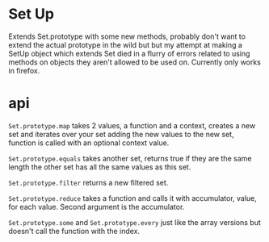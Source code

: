 Set Up
====

Extends Set.prototype with some new methods, probably don't want to extend the actual prototype in the wild but but my attempt at making a SetUp object which extends Set died in a flurry of errors related to using methods on objects they aren't allowed to be used on. Currently only works in firefox.

api
====

`Set.prototype.map` takes 2 values, a function and a context, creates a new set and iterates over your set adding the new values to the new set, function is called with an optional context value.

`Set.prototype.equals` takes another set, returns true if they are the same length the other set has all the same values as this set.

`Set.prototype.filter` returns a new filtered set.

`Set.prototype.reduce` takes a function and calls it with accumulator, value, for each value. Second argument is the accumulator.

`Set.prototype.some` and `Set.prototype.every` just like the array versions but doesn't call the function with the index.